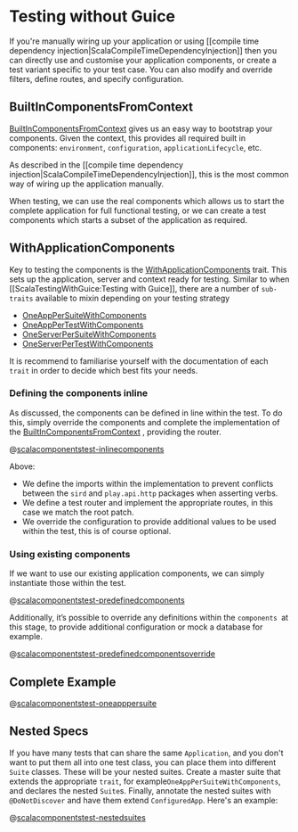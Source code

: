 <!--- Copyright (C) 2009-2017 Lightbend Inc. <https://www.lightbend.com> -->
# Testing without Guice
If you're manually wiring up your application or using [[compile time dependency injection|ScalaCompileTimeDependencyInjection]] then you can directly use and customise your application components, or create a test variant specific to your test case. You can also modify and override filters, define routes, and specify configuration.

## BuiltInComponentsFromContext
[BuiltInComponentsFromContext](api/scala/play/api/BuiltInComponentsFromContext.html)  gives us an easy way to bootstrap your components. Given the context, this provides all required built in components: `environment`, `configuration`, `applicationLifecycle`, etc.

As described in the [[compile time dependency injection|ScalaCompileTimeDependencyInjection]], this is the most common way of wiring up the application manually.

When testing, we can use the real components which allows us to start the complete application for full functional testing, or we can create a test components which starts a subset of the application as required.

## WithApplicationComponents
Key to testing the components is the [WithApplicationComponents](api/scala/org/scalatestplus/play/components/WithApplicationComponents.scala) trait. This sets up the application, server and context ready for testing. Similar to when [[ScalaTestingWithGuice:Testing with Guice]], there are a number of `sub-traits` available to mixin depending on your testing strategy
* [OneAppPerSuiteWithComponents](api/scala/org/scalatestplus/play/components/OneAppPerSuiteWithComponents.scala)
* [OneAppPerTestWithComponents](api/scala/org/scalatestplus/play/components/OneAppPerTestWithComponents.scala)
* [OneServerPerSuiteWithComponents](api/scala/org/scalatestplus/play/components/OneServerPerSuiteWithComponents.scala)
* [OneServerPerTestWithComponents](api/scala/org/scalatestplus/play/components/OneServerPerTestWithComponents.scala)

It is recommend to familiarise yourself with the documentation of each `trait` in order to decide which best fits your needs.

### Defining the components inline
As discussed, the components can be defined in line within the test. To do this, simply override the components and complete the implementation of the [BuiltInComponentsFromContext](api/scala/play/api/BuiltInComponentsFromContext.html) , providing the router.

@[scalacomponentstest-inlinecomponents](code/oneapppersuite/ExampleComponentsSpec.scala)

Above:
* We define the imports within the implementation to prevent conflicts between the `sird` and `play.api.http` packages when asserting verbs.
* We define a test router and implement the appropriate routes, in this case we match the root patch.
* We override the configuration to provide additional values to be used within the test, this is of course optional.

### Using existing components

If we want to use our existing application components, we can simply instantiate those within the test. 

@[scalacomponentstest-predefinedcomponents](code/oneapppertest/ExamplePreDefinedComponentsSpec.scala)

Additionally, it’s possible to override any definitions within the `components `at this stage, to  provide additional configuration or mock a database for example.

@[scalacomponentstest-predefinedcomponentsoverride](code/oneapppertest/ExamplePreDefinedOverrideComponentsSpec.scala)

## Complete Example
@[scalacomponentstest-oneapppersuite](code/oneapppersuite/ExampleComponentsSpec.scala)

## Nested Specs
If you have many tests that can share the same `Application`, and you don't want to put them all into one test class, you can place them into different `Suite` classes. These will be your nested suites. Create a master suite that extends the appropriate `trait`, for example`OneAppPerSuiteWithComponents`, and declares the nested `Suite`s. Finally, annotate the nested suites with `@DoNotDiscover` and have them extend `ConfiguredApp`. Here's an example:

@[scalacomponentstest-nestedsuites](code/oneapppersuite/NestedExampleComponentsSpec.scala)
